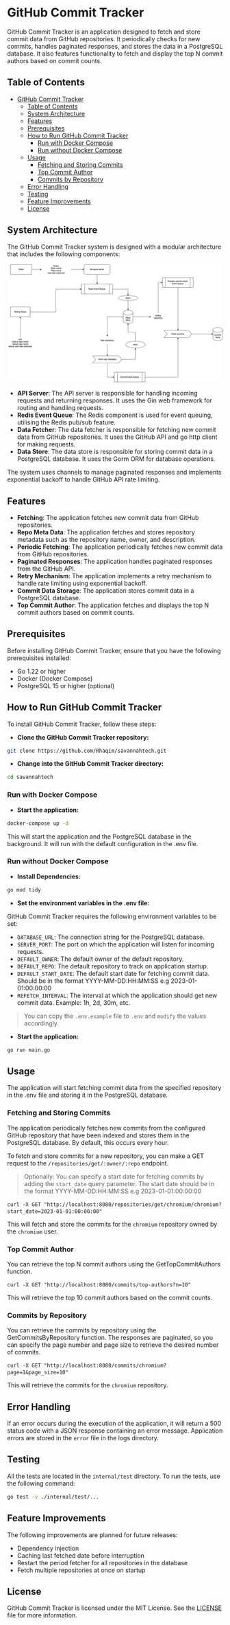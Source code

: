 # GitHub Commit Tracker

GitHub Commit Tracker is an application designed to fetch and store commit data from GitHub repositories. It periodically checks for new commits, handles paginated responses, and stores the data in a PostgreSQL database. It also features functionality to fetch and display the top N commit authors based on commit counts.

## Table of Contents

- [GitHub Commit Tracker](#github-commit-tracker)
  - [Table of Contents](#table-of-contents)
  - [System Architecture](#system-architecture)
  - [Features](#features)
  - [Prerequisites](#prerequisites)
  - [How to Run GitHub Commit Tracker](#how-to-run-github-commit-tracker)
    - [Run with Docker Compose](#run-with-docker-compose)
    - [Run without Docker Compose](#run-without-docker-compose)
  - [Usage](#usage)
    - [Fetching and Storing Commits](#fetching-and-storing-commits)
    - [Top Commit Author](#top-commit-author)
    - [Commits by Repository](#commits-by-repository)
  - [Error Handling](#error-handling)
  - [Testing](#testing)
  - [Feature Improvements](#feature-improvements)
  - [License](#license)
  
## System Architecture

The GitHub Commit Tracker system is designed with a modular architecture that includes the following components:

![System Architecture](architecture.jpg)

- **API Server**: The API server is responsible for handling incoming requests and returning responses. It uses the Gin web framework for routing and handling requests.
- **Redis Event Queue**: The Redis component is used for event queuing, utilising the Redis pub/sub feature.
- **Data Fetcher**: The data fetcher is responsible for fetching new commit data from GitHub repositories. It uses the GitHub API and go http client for making requests.
- **Data Store**: The data store is responsible for storing commit data in a PostgreSQL database. It uses the Gorm ORM for database operations.

The system uses channels to manage paginated responses and implements exponential backoff to handle GitHub API rate limiting.

## Features

- **Fetching**: The application fetches new commit data from GitHub repositories.
- **Repo Meta Data**: The application fetches and stores repository metadata such as the repository name, owner, and description.
- **Periodic Fetching**: The application periodically fetches new commit data from GitHub repositories.
- **Paginated Responses**: The application handles paginated responses from the GitHub API.
- **Retry Mechanism**: The application implements a retry mechanism to handle rate limiting using exponential backoff.
- **Commit Data Storage**: The application stores commit data in a PostgreSQL database.
- **Top Commit Author**: The application fetches and displays the top N commit authors based on commit counts.

## Prerequisites

Before installing GitHub Commit Tracker, ensure that you have the following prerequisites installed:

- Go 1.22 or higher
- Docker (Docker Compose)
- PostgreSQL 15 or higher (optional)

## How to Run GitHub Commit Tracker

To install GitHub Commit Tracker, follow these steps:

- **Clone the GitHub Commit Tracker repository:**

```bash
git clone https://github.com/Rhaqim/savannahtech.git
```

- **Change into the GitHub Commit Tracker directory:**

```bash
cd savannahtech
```

### Run with Docker Compose

- **Start the application:**

```bash
docker-compose up -d
```

This will start the application and the PostgreSQL database in the background. It will run with the default configuration in the .env file.

### Run without Docker Compose

- **Install Dependencies:**

```bash
go mod tidy
```

- **Set the environment variables in the .env file:**

GitHub Commit Tracker requires the following environment variables to be set:

- `DATABASE_URL`: The connection string for the PostgreSQL database.
- `SERVER_PORT`: The port on which the application will listen for incoming requests.
- `DEFAULT_OWNER`: The default owner of the default repository.
- `DEFAULT_REPO`: The default repository to track on application startup.
- `DEFAULT_START_DATE`: The default start date for fetching commit data. Should be in the format YYYY-MM-DD:HH:MM:SS e.g 2023-01-01:00:00:00
- `REFETCH_INTERVAL`: The interval at which the application should get new commit data. Example: 1h, 2d, 30m, etc.
  
> You can copy the `.env.example` file to `.env` and `modify` the values accordingly.

- **Start the application:**

```bash
go run main.go
```

## Usage

The application will start fetching commit data from the specified repository in the .env file and storing it in the PostgreSQL database.

### Fetching and Storing Commits

The application periodically fetches new commits from the configured GitHub repository that have been indexed and stores them in the PostgreSQL database. By default, this occurs every hour.

To fetch and store commits for a new repository, you can make a GET request to the `/repositories/get/:owner/:repo` endpoint.

> Optionally: You can specify a start date for fetching commits by adding the `start_date` query parameter. The start date should be in the format YYYY-MM-DD:HH:MM:SS e.g 2023-01-01:00:00:00

```curl
curl -X GET "http://localhost:8080/repositories/get/chromium/chromium?start_date=2023-01-01:00:00:00"
```

This will fetch and store the commits for the `chromium` repository owned by the `chromium` user.

### Top Commit Author

You can retrieve the top N commit authors using the GetTopCommitAuthors function.

```curl
curl -X GET "http://localhost:8080/commits/top-authors?n=10"
```

This will retrieve the top 10 commit authors based on the commit counts.

### Commits by Repository

You can retrieve the commits by repository using the GetCommitsByRepository function. The responses are paginated, so you can specify the page number and page size to retrieve the desired number of commits.

```curl
curl -X GET "http://localhost:8080/commits/chromium?page=1&page_size=10"
```

This will retrieve the commits for the `chromium` repository.

## Error Handling

If an error occurs during the execution of the application, it will return a 500 status code with a JSON response containing an error message. Application errors are stored in the `error` file in the logs directory.

## Testing

All the tests are located in the `internal/test` directory. To run the tests, use the following command:

```bash
go test -v ./internal/test/...
```

## Feature Improvements

The following improvements are planned for future releases:

- Dependency injection
- Caching last fetched date before interruption
- Restart the period fetcher for all repositories in the database
- Fetch multiple repositories at once on startup

## License

GitHub Commit Tracker is licensed under the MIT License. See the [LICENSE](LICENSE) file for more information.
